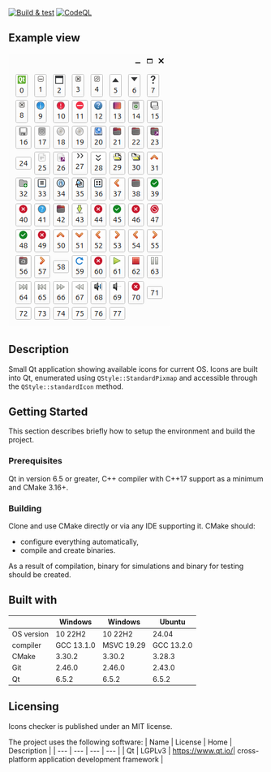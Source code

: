 [![Build & test](https://github.com/przemek83/icons-checker/actions/workflows/buld-and-test.yml/badge.svg)](https://github.com/przemek83/icons-checker/actions/workflows/buld-and-test.yml)
[![CodeQL](https://github.com/przemek83/icons-checker/actions/workflows/codeql.yml/badge.svg)](https://github.com/przemek83/icons-checker/actions/workflows/codeql.yml)

## Example view
![](screenshot_ubuntu.png?raw=true "")

## Description
Small Qt application showing available icons for current OS. Icons are built into Qt, enumerated using `QStyle::StandardPixmap` and accessible through the `QStyle::standardIcon` method.

## Getting Started
This section describes briefly how to setup the environment and build the project.

### Prerequisites
Qt in version 6.5 or greater, C++ compiler with C++17 support as a minimum and CMake 3.16+. 

### Building
Clone and use CMake directly or via any IDE supporting it. CMake should:
- configure everything automatically,
- compile and create binaries.

As a result of compilation, binary for simulations and binary for testing should be created.

## Built with
| |  Windows | Windows | Ubuntu |
| --- | --- | --- | --- | 
| OS version | 10 22H2 | 10 22H2 | 24.04 |
| compiler | GCC 13.1.0 | MSVC 19.29 | GCC 13.2.0 |
| CMake | 3.30.2 | 3.30.2 |3.28.3 |
| Git | 2.46.0 | 2.46.0 | 2.43.0 |
| Qt | 6.5.2 | 6.5.2 | 6.5.2 |

## Licensing
Icons checker is published under an MIT license.

The project uses the following software:
| Name | License | Home | Description |
| --- | --- | --- | --- |
| Qt | LGPLv3 | https://www.qt.io/| cross-platform application development framework |